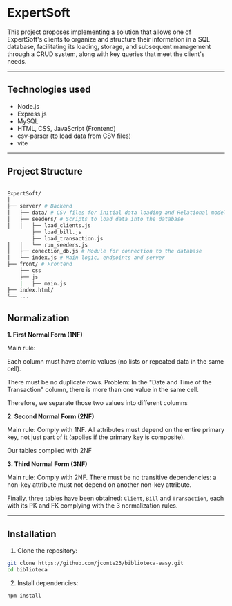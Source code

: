 # ExpertSoft

This project proposes implementing a solution that allows one of ExpertSoft's clients to organize and structure their information in a SQL database, facilitating its loading, storage, and subsequent management through a CRUD system, along with key queries that meet the client's needs.

---

## Technologies used

- Node.js
- Express.js
- MySQL
- HTML, CSS, JavaScript (Frontend)
- csv-parser (to load data from CSV files)
- vite

--- 

## Project Structure
```Bash

ExpertSoft/
│
├── server/ # Backend
│   ├── data/ # CSV files for initial data loading and Relational model.
│   ├── seeders/ # Scripts to load data into the database
│   │   ├── load_clients.js
        ├── load_bill.js
        ├── load_transaction.js
│   │   └── run_seeders.js
│   ├── conection_db.js # Module for connection to the database
│   └── index.js # Main logic, endpoints and server
├── front/ # Frontend
    ├── css
    ├── js
    |   ├── main.js
├── index.html/
└── ...  
```

## Normalization
**1. First Normal Form (1NF)**

Main rule:

Each column must have atomic values (no lists or repeated data in the same cell).

There must be no duplicate rows.
Problem:
In the "Date and Time of the Transaction" column, there is more than one value in the same cell.

Therefore, we separate those two values into different columns

**2. Second Normal Form (2NF)**

Main rule:
Comply with 1NF.
All attributes must depend on the entire primary key, not just part of it (applies if the primary key is composite).

Our tables complied with 2NF


**3. Third Normal Form (3NF)**

Main rule:
Comply with 2NF.
There must be no transitive dependencies: a non-key attribute must not depend on another non-key attribute.

Finally, three tables have been obtained: `Client`, `Bill` and `Transaction`, each with its PK and FK complying with the 3 normalization rules.

--- 

## Installation


1. Clone the repository:

```bash
git clone https://github.com/jcomte23/biblioteca-easy.git
cd biblioteca
```
2. Install dependencies:

```bash
npm install
```

